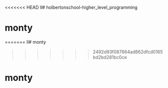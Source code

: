 <<<<<<< HEAD
ll# holbertonschool-higher_level_programming
# monty
=======
ll# monty
>>>>>>> 2492d93f087664ad862dfcd0165bd2bd281bc0ce
# monty
